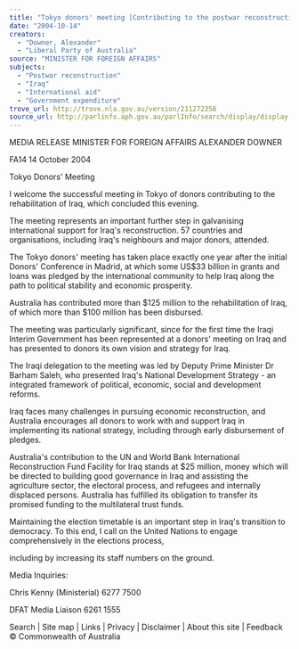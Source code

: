 ```yaml
---
title: "Tokyo donors' meeting [Contributing to the postwar reconstruction of Iraq]"
date: "2004-10-14"
creators:
  - "Downer, Alexander"
  - "Liberal Party of Australia"
source: "MINISTER FOR FOREIGN AFFAIRS"
subjects:
  - "Postwar reconstruction"
  - "Iraq"
  - "International aid"
  - "Government expenditure"
trove_url: http://trove.nla.gov.au/version/211272358
source_url: http://parlinfo.aph.gov.au/parlInfo/search/display/display.w3p;query=Id%3A%22media/pressrel/955E6%22
---
```


 

 

 

 

 

 MEDIA RELEASE  MINISTER FOR FOREIGN AFFAIRS ALEXANDER DOWNER 

 FA14 14 October 2004 

 Tokyo Donors' Meeting 

 I welcome the successful meeting in Tokyo of donors contributing to the rehabilitation of Iraq,  which concluded this evening. 

 The meeting represents an important further step in galvanising international support for Iraq's  reconstruction. 57 countries and organisations, including Iraq's neighbours and major donors,  attended.

 The Tokyo donors' meeting has taken place exactly one year after the initial Donors'  Conference in Madrid, at which some US$33 billion in grants and loans was pledged by the  international community to help Iraq along the path to political stability and economic  prosperity.

 Australia has contributed more than $125 million to the rehabilitation of Iraq, of which more  than $100 million has been disbursed. 

 The meeting was particularly significant, since for the first time the Iraqi Interim Government  has been represented at a donors' meeting on Iraq and has presented to donors its own vision  and strategy for Iraq.

 The Iraqi delegation to the meeting was led by Deputy Prime Minister Dr Barham Saleh, who  presented Iraq's National Development Strategy - an integrated framework of political,  economic, social and development reforms.

 Iraq faces many challenges in pursuing economic reconstruction, and Australia encourages all  donors to work with and support Iraq in implementing its national strategy, including through  early disbursement of pledges.

 Australia's contribution to the UN and World Bank International Reconstruction Fund Facility  for Iraq stands at $25 million, money which will be directed to building good governance in  Iraq and assisting the agriculture sector, the electoral process, and refugees and internally  displaced persons. Australia has fulfilled its obligation to transfer its promised funding to the  multilateral trust funds.

 Maintaining the election timetable is an important step in Iraq's transition to democracy. To  this end, I call on the United Nations to engage comprehensively in the elections process, 

 including by increasing its staff numbers on the ground.

 Media Inquiries:

 Chris Kenny (Ministerial) 6277 7500

 DFAT Media Liaison 6261 1555

 

 Search | Site map | Links | Privacy | Disclaimer | About this site | Feedback © Commonwealth of Australia

